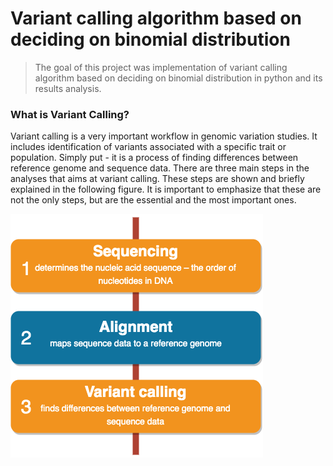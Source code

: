 # Variant calling algorithm based on deciding on binomial distribution

> The goal of this project was implementation of variant calling algorithm based on deciding on binomial distribution in python and its results analysis. 

### What is Variant Calling?

Variant calling is a very important workflow in genomic variation studies. It includes identification of variants associated with a specific trait or population. Simply put - it is a process of finding differences between reference genome and sequence data. There are three main steps in the analyses that aims at variant calling. These steps are shown and briefly explained in the following figure. It is important to emphasize that these are not the only steps, but are the essential and the most important ones.

<img src="images/intro_diag.png">

